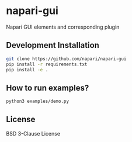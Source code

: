 # napari-gui
Napari GUI elements and corresponding plugin

## Development Installation
```bash
git clone https://github.com/napari/napari-gui
pip install -r requirements.txt
pip install -e .
```

## How to run examples?
```bash
python3 examples/demo.py
```

## License
BSD 3-Clause License
